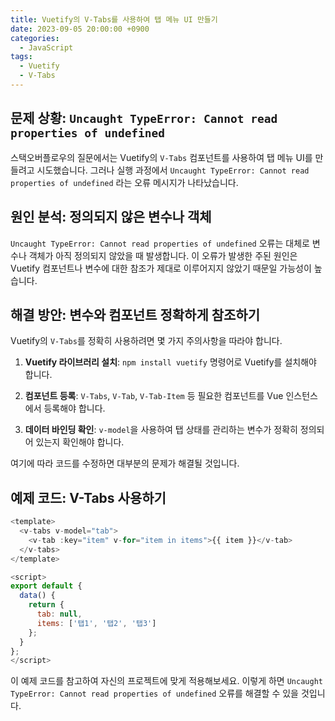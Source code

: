 ```yaml
---
title: Vuetify의 V-Tabs를 사용하여 탭 메뉴 UI 만들기
date: 2023-09-05 20:00:00 +0900
categories:
  - JavaScript
tags:
  - Vuetify
  - V-Tabs
---
```


## 문제 상황: `Uncaught TypeError: Cannot read properties of undefined`

스택오버플로우의 질문에서는 Vuetify의 `V-Tabs` 컴포넌트를 사용하여 탭 메뉴 UI를 만들려고 시도했습니다. 그러나 실행 과정에서 `Uncaught TypeError: Cannot read properties of undefined` 라는 오류 메시지가 나타났습니다.

## 원인 분석: 정의되지 않은 변수나 객체

`Uncaught TypeError: Cannot read properties of undefined` 오류는 대체로 변수나 객체가 아직 정의되지 않았을 때 발생합니다. 이 오류가 발생한 주된 원인은 Vuetify 컴포넌트나 변수에 대한 참조가 제대로 이루어지지 않았기 때문일 가능성이 높습니다.

## 해결 방안: 변수와 컴포넌트 정확하게 참조하기

Vuetify의 `V-Tabs`를 정확히 사용하려면 몇 가지 주의사항을 따라야 합니다.

1. **Vuetify 라이브러리 설치**: `npm install vuetify` 명령어로 Vuetify를 설치해야 합니다.

2. **컴포넌트 등록**: `V-Tabs`, `V-Tab`, `V-Tab-Item` 등 필요한 컴포넌트를 Vue 인스턴스에서 등록해야 합니다.

3. **데이터 바인딩 확인**: `v-model`을 사용하여 탭 상태를 관리하는 변수가 정확히 정의되어 있는지 확인해야 합니다.

여기에 따라 코드를 수정하면 대부분의 문제가 해결될 것입니다.

## 예제 코드: V-Tabs 사용하기

```javascript
<template>
  <v-tabs v-model="tab">
    <v-tab :key="item" v-for="item in items">{{ item }}</v-tab>
  </v-tabs>
</template>

<script>
export default {
  data() {
    return {
      tab: null,
      items: ['탭1', '탭2', '탭3']
    };
  }
};
</script>
```

이 예제 코드를 참고하여 자신의 프로젝트에 맞게 적용해보세요. 이렇게 하면 `Uncaught TypeError: Cannot read properties of undefined` 오류를 해결할 수 있을 것입니다.